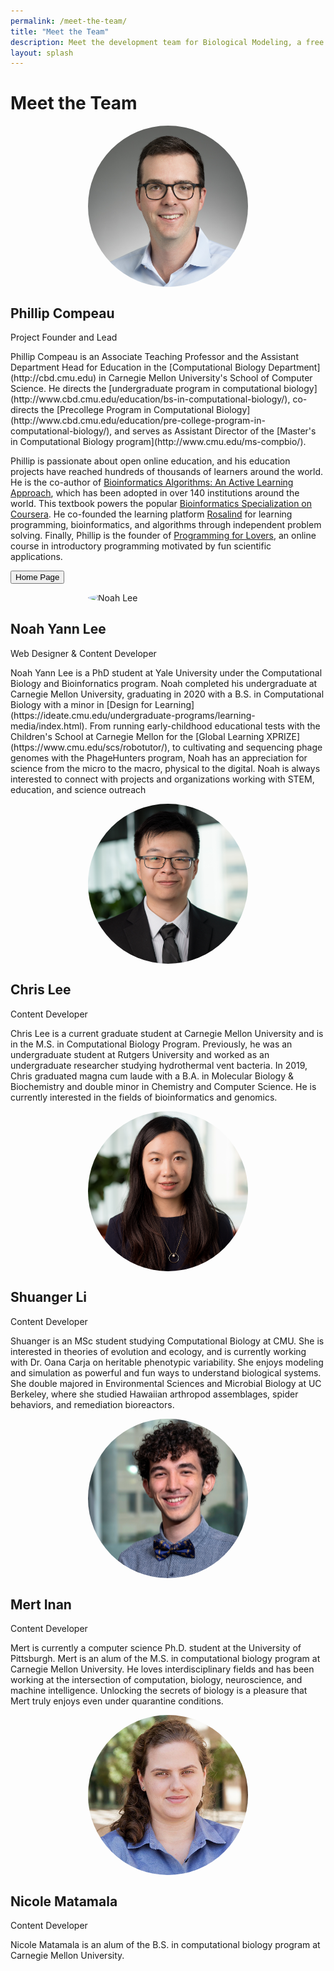 ```yaml
---
permalink: /meet-the-team/
title: "Meet the Team"
description: Meet the development team for Biological Modeling, a free online course.
layout: splash
---
```


# Meet the Team

<div class="row">

  <div class="column">
    <div class="card">
      <img src="../assets/images/Phillip_Compeau.JPG" alt="Phillip Compeau" style="display:block; margin:auto; width:256px; border-radius:50%">
      <div class="container">
        <h2>Phillip Compeau</h2>
        <p class="title">Project Founder and Lead</p>
        <p markdown="1"> Phillip Compeau is an Associate Teaching Professor and the Assistant Department Head for Education in the [Computational Biology Department](http://cbd.cmu.edu) in Carnegie Mellon University's School of Computer Science. He directs the [undergraduate program in computational biology](http://www.cbd.cmu.edu/education/bs-in-computational-biology/), co-directs the [Precollege Program in Computational Biology](http://www.cbd.cmu.edu/education/pre-college-program-in-computational-biology/), and serves as Assistant Director of the [Master's in Computational Biology program](http://www.cmu.edu/ms-compbio/).

Phillip is passionate about open online education, and his education projects have reached hundreds of thousands of learners around the world. He is the co-author of [Bioinformatics Algorithms: An Active Learning Approach](http://bioinformaticsalgorithms.org), which has been adopted in over 140 institutions around the world. This textbook powers the popular [Bioinformatics Specialization on Coursera](https://www.coursera.org/specializations/bioinformatics). He co-founded the learning platform [Rosalind](http://rosalind.info) for learning programming, bioinformatics, and algorithms through independent problem solving.  Finally, Phillip is the founder of [Programming for Lovers](http://compeau.cbd.cmu.edu/programming-for-lovers/), an online course in introductory programming motivated by fun scientific applications.</p>
        <p><button class="button" href="http://compeau.cbd.cmu.edu">Home Page</button></p>
      </div>
    </div>
  </div>

  <div class="column">
    <div class="card">
      <img src="../assets/images/blurred_sides_square.png" alt="Noah Lee" style="display:block; margin:auto; width:256px; border-radius:50%">
      <div class="container">
        <h2>Noah Yann Lee</h2>
        <p class="title">Web Designer &amp; Content Developer</p>
        <p markdown="1">Noah Yann Lee is a PhD student at Yale University under the Computational Biology and Bioinfornatics program. Noah completed his undergraduate at Carnegie Mellon University, graduating in 2020 with a B.S. in Computational Biology with a minor in [Design for Learning](https://ideate.cmu.edu/undergraduate-programs/learning-media/index.html). From running early-childhood educational tests with the Children's School at Carnegie Mellon for the [Global Learning XPRIZE](https://www.cmu.edu/scs/robotutor/), to cultivating and sequencing phage genomes with the PhageHunters program, Noah has an appreciation for science from the micro to the macro, physical to the digital. Noah is always interested to connect with projects and organizations working with STEM, education, and science outreach</p>
      </div>
    </div>
  </div>

</div>

<div class="row">

  <div class="column">
    <div class="card">
      <img src="../assets/images/190820_Comp Bio_LEE_CHRIS_107.jpg" alt="Chris Lee" style="display:block; margin:auto; width:256px; border-radius:50%">
      <div class="container">
        <h2>Chris Lee</h2>
        <p class="title">Content Developer</p>
        <p>Chris Lee is a current graduate student at Carnegie Mellon University and is in the M.S. in Computational Biology Program. Previously, he was an undergraduate student at Rutgers University and worked as an undergraduate researcher studying hydrothermal vent bacteria. In 2019, Chris graduated magna cum laude with a B.A. in Molecular Biology & Biochemistry and double minor in Chemistry and Computer Science. He is currently interested in the fields of bioinformatics and genomics.</p>
      </div>
    </div>
  </div>

  <div class="column">
    <div class="card">
      <img src="../assets/images/shuanger_photo.png" alt="Shuanger Li" style="display:block; margin:auto; width:256px; border-radius:50%">
      <div class="container">
        <h2>Shuanger Li</h2>
        <p class="title">Content Developer</p>
        <p>Shuanger is an MSc student studying Computational Biology at CMU. She is interested in theories of evolution and ecology, and is currently working with Dr. Oana Carja on heritable phenotypic variability. She enjoys modeling and simulation as powerful and fun ways to understand biological systems. She double majored in Environmental Sciences and Microbial Biology at UC Berkeley, where she studied Hawaiian arthropod assemblages, spider behaviors, and remediation bioreactors.</p>
      </div>
    </div>
  </div>

</div>


<div class="row">

  <div class="column">
    <div class="card">
      <img src="../assets/images/Comp Bio_Inan_M_2018_0024_small.jpg" alt="Mert Inan" style="display:block; margin:auto; width:256px; border-radius:50%">
      <div class="container">
        <h2>Mert Inan</h2>
        <p class="title">Content Developer</p>
        <p markdown="1"> Mert is currently a computer science Ph.D. student at the University of Pittsburgh. Mert is an alum of the M.S. in computational biology program at Carnegie Mellon University. He loves interdisciplinary fields and has been working at the intersection of computation, biology, neuroscience, and machine intelligence. Unlocking the secrets of biology is a pleasure that Mert truly enjoys even under quarantine conditions.</p>
      </div>
    </div>
  </div>

  <div class="column">
    <div class="card">
      <img src="../assets/images/Nicole_Matamala.jpg" alt="Nicole Matamala" style="display:block; margin:auto; width:256px; border-radius:50%">
      <div class="container">
        <h2>Nicole Matamala</h2>
        <p class="title">Content Developer</p>
        <p>Nicole Matamala is an alum of the B.S. in computational biology program at Carnegie Mellon University.</p>
      </div>
    </div>
  </div>


</div>
